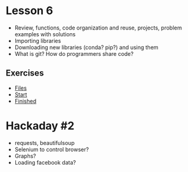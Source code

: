 # Lesson 6
* Review, functions, code organization and reuse, projects, problem examples with solutions
* Importing libraries
* Downloading new libraries (conda? pip?) and using them
* What is git? How do programmers share code?


## Exercises
* [Files](../Exercises/Lesson_6)
* [Start](../Exercises/Lesson_6/lesson_6_start.md)
* [Finished](../Exercises/Lesson_6/lesson_6_finished.md)

# Hackaday #2
* requests, beautifulsoup
* Selenium to control browser?
* Graphs?
* Loading facebook data?
